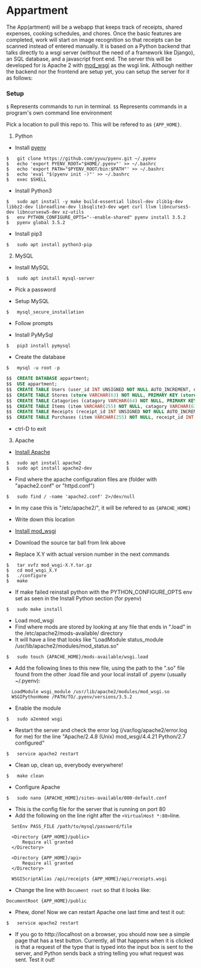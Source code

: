 # Appartment

The App(artment) will be a webapp that keeps track of receipts, shared expenses, cooking schedules, and chores. Once the basic features are completed, work will start on image recognition so that receipts can be scanned instead of entered manually. It is based on a Python backend that talks directly to a wsgi server (without the need of a framework like Django), an SQL database, and a javascript front end. The server this will be developed for is Apache 2 with [mod_wsgi](https://modwsgi.readthedocs.io/en/develop/) as the wsgi link. Although neither the backend nor the frontend are setup yet, you can setup the server for it as follows:

### Setup
`$` Represents commands to run in terminal.
`$$` Represents commands in a program's own command line environment

Pick a location to pull this repo to. This will be refered to as `{APP_HOME}`.

1. Python

  -	Install [pyenv](https://github.com/yyuu/pyenv#basic-github-checkout)
  ```shell
$	git clone https://github.com/yyuu/pyenv.git ~/.pyenv
$	echo 'export PYENV_ROOT="$HOME/.pyenv"' >> ~/.bashrc
$	echo 'export PATH="$PYENV_ROOT/bin:$PATH"' >> ~/.bashrc
$	echo 'eval "$(pyenv init -)"' >> ~/.bashrc
$	exec $SHELL
 ```
  -	Install Python3
  ```shell
$	sudo apt install -y make build-essential libssl-dev zlib1g-dev libbz2-dev libreadline-dev libsqlite3-dev wget curl llvm libncurses5-dev libncursesw5-dev xz-utils
$	env PYTHON_CONFIGURE_OPTS="--enable-shared" pyenv install 3.5.2
$	pyenv global 3.5.2
```
  -	Install pip3
  ```shell
$	sudo apt install python3-pip
```

2. MySQL

  -	Install MySQL
  ```shell
$	sudo apt install mysql-server
```
  -	Pick a password

  -	Setup MySQL
  ```shell
$	mysql_secure_installation
```
  -	Follow prompts

  -	Install PyMySql
  ```shell
$	pip3 install pymysql
```
  -	Create the database
  ```shell
$	mysql -u root -p
```
  ```SQL
$$	CREATE DATABASE appartment;
$$	USE appartment;
$$	CREATE TABLE Users (user_id INT UNSIGNED NOT NULL AUTO_INCREMENT, name VARCHAR(63) NOT NULL, PRIMARY KEY (user_id));
$$  CREATE TABLE Stores (store VARCHAR(63) NOT NULL, PRIMARY KEY (store));
$$  CREATE TABLE Catagories (catagory VARCHAR(64) NOT NULL, PRIMARY KEY (catagory));
$$  CREATE TABLE Items (item VARCHAR(255) NOT NULL, catagory VARCHAR(63) NOT NULL, consumable BIT(1), PRIMARY KEY (item), Foreign Key(catagory) references Catagories (catagory));
$$  CREATE TABLE Receipts (receipt_id INT UNSIGNED NOT NULL AUTO_INCREMENT, image_location TEXT, date DATETIME, store VARCHAR(63) NOT NULL, buyer_id INT UNSIGNED NOT NULL, PRIMARY KEY (receipt_id), Foreign Key(store) references Stores (store), Foreign Key(buyer_id) references Users(user_id));
$$  CREATE TABLE Purchases (item VARCHAR(255) NOT NULL, receipt_id INT UNSIGNED NOT NULL, owner_id INT UNSIGNED NOT NULL, quantity INT UNSIGNED NOT NULL DEFAULT 1, price DECIMAL(10, 5) NOT NULL, PRIMARY KEY (item, receipt_id), Foreign Key(item) references Items(item), Foreign Key (receipt_id) references Receipts(receipt_id), Foreign Key(owner_id) references Users(user_id));
```
  -	ctrl-D to exit
  
3. Apache

  -	[Install Apache](https://www.digitalocean.com/community/tutorials/how-to-set-up-an-apache-mysql-and-python-lamp-server-without-frameworks-on-ubuntu-14-04)
  ```shell
$	sudo apt install apache2
$	sudo apt install apache2-dev
```
  -	Find where the apache configuration files are (folder with "apache2.conf" or "httpd.conf")
  ```shell
$	sudo find / -name 'apache2.conf' 2>/dev/null
```
  -	In my case this is "/etc/apache2/", it will be refered to as `{APACHE_HOME}`
  -	Write down this location

  -	[Install mod_wsgi](http://modwsgi.readthedocs.io/en/develop/user-guides/quick-installation-guide.html)
  - Download the source tar ball from link above
  -	Replace X.Y with actual version number in the next commands
  ```shell
$	tar xvfz mod_wsgi-X.Y.tar.gz
$	cd mod_wsgi_X.Y
$	./configure
$	make
```
  -	If make failed reinstall python with the PYTHON_CONFIGURE_OPTS env set as seen in the Install Python section (for pyenv)
  ```shell
$	sudo make install
```
  -	Load mod_wsgi
  -	Find where mods are stored by looking at any file that ends in ".load" in the /etc/apache2/mods-available/ directory
  -	It will have a line that looks like "LoadModule status_module /usr/lib/apache2/modules/mod_status.so"
  ```shell
$	sudo touch {APACHE_HOME}/mods-available/wsgi.load
```
  -	Add the following lines to this new file, using the path to the ".so" file found from the other .load file and your local install of .pyenv (usually ~/.pyenv):
  ```
	LoadModule wsgi_module /usr/lib/apache2/modules/mod_wsgi.so
	WSGIPythonHome /PATH/TO/.pyenv/versions/3.5.2
```
  -	Enable the module
  ```shell
$	sudo a2enmod wsgi
```
  -	Restart the server and check the error log (/var/log/apache2/error.log for me) for the line "Apache/2.4.8 (Unix) mod_wsgi/4.4.21 Python/2.7 configured"
  ```shell
$	service apache2 restart
```
  -	Clean up, clean up, everybody everywhere!
  ```shell
$	make clean
```
  -	Configure Apache
  ```shell
$	sudo nano {APACHE_HOME}/sites-available/000-default.conf
```
  -	This is the config file for the server that is running on port 80
  -	Add the following on the line right after the `<VirtualHost *:80>`line.
  ```
	SetEnv PASS_FILE /path/to/mysql/password/file
  
	<Directory {APP_HOME}/public>
		Require all granted
	</Directory>

	<Directory {APP_HOME}/api>
		Require all granted
	</Directory>

	WSGIScriptAlias /api/receipts {APP_HOME}/api/receipts.wsgi
```
  -	Change the line with `Document root` so that it looks like:
  ```
  DocumentRoot {APP_HOME}/public
 ```
  - Phew, done! Now we can restart Apache one last time and test it out:
  ```shell
$	service apache2 restart
```
  - If you go to http://localhost on a browser, you should now see a simple page that has a test button. Currently, all that happens when it is clicked is that a request of the type that is typed into the input box is sent to the server, and Python sends back a string telling you what request was sent. Test it out!
